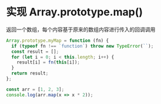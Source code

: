 # 实现 Array.prototype.map()

返回一个数组，每个内容基于原来的数组内容进行传入的回调调用

```js
Array.prototype.myMap = function (fn) {
  if (typeof fn !== `function`) throw new TypeError(``);
  const result = [];
  for (let i = 0; i < this.length; i++) {
    result[i] = fn(this[i]);
  }
  return result;
};

const arr = [1, 2, 3];
console.log(arr.map(x => x * 2));
```
